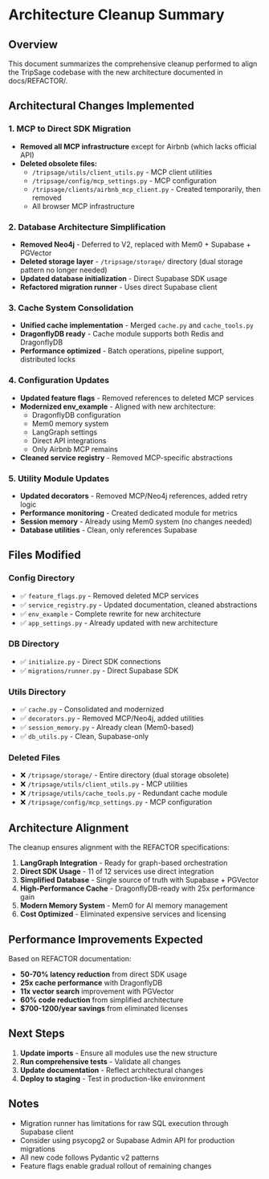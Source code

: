 # Architecture Cleanup Summary

## Overview
This document summarizes the comprehensive cleanup performed to align the TripSage codebase with the new architecture documented in docs/REFACTOR/.

## Architectural Changes Implemented

### 1. MCP to Direct SDK Migration
- **Removed all MCP infrastructure** except for Airbnb (which lacks official API)
- **Deleted obsolete files:**
  - `/tripsage/utils/client_utils.py` - MCP client utilities
  - `/tripsage/config/mcp_settings.py` - MCP configuration
  - `/tripsage/clients/airbnb_mcp_client.py` - Created temporarily, then removed
  - All browser MCP infrastructure

### 2. Database Architecture Simplification
- **Removed Neo4j** - Deferred to V2, replaced with Mem0 + Supabase + PGVector
- **Deleted storage layer** - `/tripsage/storage/` directory (dual storage pattern no longer needed)
- **Updated database initialization** - Direct Supabase SDK usage
- **Refactored migration runner** - Uses direct Supabase client

### 3. Cache System Consolidation
- **Unified cache implementation** - Merged `cache.py` and `cache_tools.py`
- **DragonflyDB ready** - Cache module supports both Redis and DragonflyDB
- **Performance optimized** - Batch operations, pipeline support, distributed locks

### 4. Configuration Updates
- **Updated feature flags** - Removed references to deleted MCP services
- **Modernized env_example** - Aligned with new architecture:
  - DragonflyDB configuration
  - Mem0 memory system
  - LangGraph settings
  - Direct API integrations
  - Only Airbnb MCP remains
- **Cleaned service registry** - Removed MCP-specific abstractions

### 5. Utility Module Updates
- **Updated decorators** - Removed MCP/Neo4j references, added retry logic
- **Performance monitoring** - Created dedicated module for metrics
- **Session memory** - Already using Mem0 system (no changes needed)
- **Database utilities** - Clean, only references Supabase

## Files Modified

### Config Directory
- ✅ `feature_flags.py` - Removed deleted MCP services
- ✅ `service_registry.py` - Updated documentation, cleaned abstractions
- ✅ `env_example` - Complete rewrite for new architecture
- ✅ `app_settings.py` - Already updated with new architecture

### DB Directory
- ✅ `initialize.py` - Direct SDK connections
- ✅ `migrations/runner.py` - Direct Supabase SDK

### Utils Directory
- ✅ `cache.py` - Consolidated and modernized
- ✅ `decorators.py` - Removed MCP/Neo4j, added utilities
- ✅ `session_memory.py` - Already clean (Mem0-based)
- ✅ `db_utils.py` - Clean, Supabase-only

### Deleted Files
- ❌ `/tripsage/storage/` - Entire directory (dual storage obsolete)
- ❌ `/tripsage/utils/client_utils.py` - MCP utilities
- ❌ `/tripsage/utils/cache_tools.py` - Redundant cache module
- ❌ `/tripsage/config/mcp_settings.py` - MCP configuration

## Architecture Alignment

The cleanup ensures alignment with the REFACTOR specifications:

1. **LangGraph Integration** - Ready for graph-based orchestration
2. **Direct SDK Usage** - 11 of 12 services use direct integration
3. **Simplified Database** - Single source of truth with Supabase + PGVector
4. **High-Performance Cache** - DragonflyDB-ready with 25x performance gain
5. **Modern Memory System** - Mem0 for AI memory management
6. **Cost Optimized** - Eliminated expensive services and licensing

## Performance Improvements Expected

Based on REFACTOR documentation:
- **50-70% latency reduction** from direct SDK usage
- **25x cache performance** with DragonflyDB
- **11x vector search** improvement with PGVector
- **60% code reduction** from simplified architecture
- **$700-1200/year savings** from eliminated licenses

## Next Steps

1. **Update imports** - Ensure all modules use the new structure
2. **Run comprehensive tests** - Validate all changes
3. **Update documentation** - Reflect architectural changes
4. **Deploy to staging** - Test in production-like environment

## Notes

- Migration runner has limitations for raw SQL execution through Supabase client
- Consider using psycopg2 or Supabase Admin API for production migrations
- All new code follows Pydantic v2 patterns
- Feature flags enable gradual rollout of remaining changes